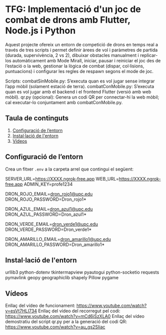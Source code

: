 # TFG: Implementació d'un joc de combat de drons amb Flutter, Node.js i Python

Aquest projecte ofereix un entorn de competició de drons en temps real a través de tres scripts i permet definir àrees de vol i paràmetres de partida (durada, supervivència, 2 vs 2), dibuixar obstacles manualment i replicar-los automàticament amb Mode Mirall, iniciar, pausar i reiniciar el joc des de l’estació o la web, gestionar la lògica de combat (dispar, col·lisions, puntuacions) i configurar les regles de respawn segons el mode de joc.

Scripts:
combatSinMobile.py: S’executa quan es vol jugar sense integrar l’app mòbil (solament estació de terra).
combatConMobile.py: S’executa quan es vol jugar amb el backend i el frontend Flutter (versió amb web mòbil).
qr.py (opcional): Genera un codi QR per connectar-hi la web mòbil; cal executar-lo conjuntament amb combatConMobile.py.


## Taula de continguts

1. [Configuració de l’entorn](#configuració-de-lentorn)
2. [Instal·lació de l'entorn](#instal·lació-de-dependències)
3. [Vídeos](#vídeos)


## Configuració de l’entorn

Crea un fitxer `.env` a la carpeta arrel que contingui el següent:  

SERVER_URL=https://XXXX.ngrok-free.app
WEB_URL=https://XXXX.ngrok-free.app
ADMIN_KEY=profe1234

DRON_ROJO_EMAIL=dron_rojo1@upc.edu
DRON_ROJO_PASSWORD=Dron_rojo1*

DRON_AZUL_EMAIL=dron_azul1@upc.edu
DRON_AZUL_PASSWORD=Dron_azul1*

DRON_VERDE_EMAIL=dron_verde1@upc.edu
DRON_VERDE_PASSWORD=Dron_verde1*

DRON_AMARILLO_EMAIL=dron_amarillo1@upc.edu
DRON_AMARILLO_PASSWORD=Dron_amarillo1*


## Instal·lació de l'entorn

urllib3
python-dotenv
tkintermapview
pyautogui
python-socketio
requests
pymavlink
geopy
geographiclib
shapely
Pillow
pygame


## Vídeos

Enllaç del vídeo de funcionament: https://www.youtube.com/watch?v=esVt7HLI734
Enllaç del vídeo del recorregut pel codi: https://www.youtube.com/watch?v=mCd6iSzXLA0
Enllaç del vídeo demostratiu del script qr.py per a la generació del codi QR: https://www.youtube.com/watch?v=au_gs2SIiac





